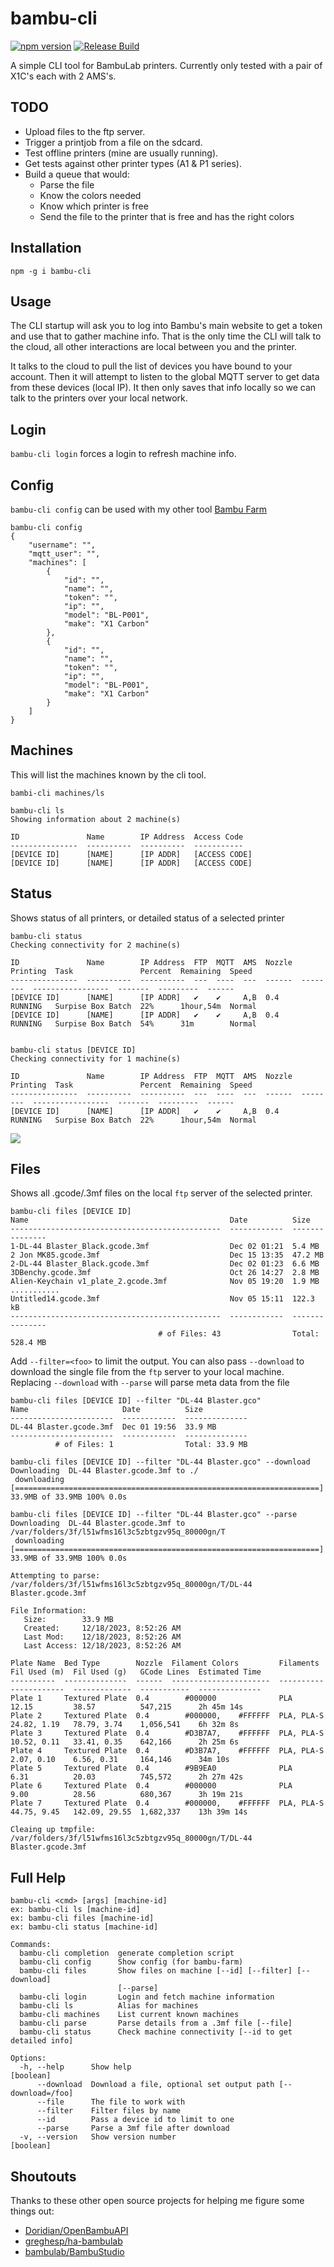 # bambu-cli

[![npm version](https://badge.fury.io/js/bambu-cli.svg)](https://badge.fury.io/js/bambu-cli) [![Release Build](https://github.com/davglass/bambu-cli/actions/workflows/release.yml/badge.svg)](https://github.com/davglass/bambu-cli/actions/workflows/release.yml)

A simple CLI tool for BambuLab printers. Currently only tested with a pair of X1C's each with 2 AMS's.

## TODO

* Upload files to the ftp server.
* Trigger a printjob from a file on the sdcard.
* Test offline printers (mine are usually running).
* Get tests against other printer types (A1 & P1 series).
* Build a queue that would:
  * Parse the file
  * Know the colors needed
  * Know which printer is free
  * Send the file to the printer that is free and has the right colors

## Installation

    npm -g i bambu-cli

## Usage

The CLI startup will ask you to log into Bambu's main website to get a token and use that to gather machine info.
That is the only time the CLI will talk to the cloud, all other interactions are local between you and the printer.

It talks to the cloud to pull the list of devices you have bound to your account. Then it will attempt to listen to
the global MQTT server to get data from these devices (local IP). It then only saves that info locally so we can
talk to the printers over your local network.

## Login

`bambu-cli login` forces a login to refresh machine info.

## Config

`bambu-cli config` can be used with my other tool [Bambu Farm](https://github.com/davglass/bambu-farm)

    bambu-cli config
    {
        "username": "",
        "mqtt_user": "",
        "machines": [
            {
                "id": "",
                "name": "",
                "token": "",
                "ip": "",
                "model": "BL-P001",
                "make": "X1 Carbon"
            },
            {
                "id": "",
                "name": "",
                "token": "",
                "ip": "",
                "model": "BL-P001",
                "make": "X1 Carbon"
            }
        ]
    }

## Machines

This will list the machines known by the cli tool.

`bambi-cli machines/ls`

    bambu-cli ls
    Showing information about 2 machine(s)

    ID               Name        IP Address  Access Code
    ---------------  ----------  ----------  -----------
    [DEVICE ID]      [NAME]      [IP ADDR]   [ACCESS CODE]
    [DEVICE ID]      [NAME]      [IP ADDR]   [ACCESS CODE]

## Status

Shows status of all printers, or detailed status of a selected printer

    bambu-cli status
    Checking connectivity for 2 machine(s)

    ID               Name        IP Address  FTP  MQTT  AMS  Nozzle  Printing  Task               Percent  Remaining  Speed 
    ---------------  ----------  ----------  ---  ----  ---  ------  --------  -----------------  -------  ---------  ------
    [DEVICE ID]      [NAME]      [IP ADDR]   ✔    ✔     A,B  0.4     RUNNING   Surpise Box Batch  22%      1hour,54m  Normal
    [DEVICE ID]      [NAME]      [IP ADDR]   ✔    ✔     A,B  0.4     RUNNING   Surpise Box Batch  54%      31m        Normal


    bambu-cli status [DEVICE ID]
    Checking connectivity for 1 machine(s)

    ID               Name        IP Address  FTP  MQTT  AMS  Nozzle  Printing  Task               Percent  Remaining  Speed 
    ---------------  ----------  ----------  ---  ----  ---  ------  --------  -----------------  -------  ---------  ------
    [DEVICE ID]      [NAME]      [IP ADDR]   ✔    ✔     A,B  0.4     RUNNING   Surpise Box Batch  22%      1hour,54m  Normal

<img src="https://github.com/davglass/bambu-cli/blob/main/docs/status.png?raw=true">

## Files

Shows all .gcode/.3mf files on the local `ftp` server of the selected printer.

    bambu-cli files [DEVICE ID]
    Name                                             Date          Size           
    -----------------------------------------------  ------------  ---------------
    1-DL-44 Blaster_Black.gcode.3mf                  Dec 02 01:21  5.4 MB         
    2 Jon MK85.gcode.3mf                             Dec 15 13:35  47.2 MB        
    2-DL-44 Blaster_Black.gcode.3mf                  Dec 02 01:23  6.6 MB         
    3DBenchy.gcode.3mf                               Oct 26 14:27  2.8 MB         
    Alien-Keychain v1_plate_2.gcode.3mf              Nov 05 19:20  1.9 MB
    ...........
    Untitled14.gcode.3mf                             Nov 05 15:11  122.3 kB       
    -----------------------------------------------  ------------  ---------------
                                     # of Files: 43                Total: 528.4 MB

Add `--filter=<foo>` to limit the output. You can also pass `--download` to download the single file from
the `ftp` server to your local machine. Replacing `--download` with `--parse` will parse meta data from the file

    bambu-cli files [DEVICE ID] --filter "DL-44 Blaster.gco"
    Name                     Date          Size          
    -----------------------  ------------  --------------
    DL-44 Blaster.gcode.3mf  Dec 01 19:56  33.9 MB       
    -----------------------  ------------  --------------
              # of Files: 1                Total: 33.9 MB

    bambu-cli files [DEVICE ID] --filter "DL-44 Blaster.gco" --download
    Downloading  DL-44 Blaster.gcode.3mf to ./
     downloading [====================================================================] 33.9MB of 33.9MB 100% 0.0s

    bambu-cli files [DEVICE ID] --filter "DL-44 Blaster.gco" --parse
    Downloading  DL-44 Blaster.gcode.3mf to /var/folders/3f/l51wfms16l3c5zbtgzv95q_80000gn/T
     downloading [====================================================================] 33.9MB of 33.9MB 100% 0.0s

    Attempting to parse: /var/folders/3f/l51wfms16l3c5zbtgzv95q_80000gn/T/DL-44 Blaster.gcode.3mf

    File Information:
       Size:        33.9 MB
       Created:     12/18/2023, 8:52:26 AM
       Last Mod:    12/18/2023, 8:52:26 AM
       Last Access: 12/18/2023, 8:52:26 AM

    Plate Name  Bed Type        Nozzle  Filament Colors         Filaments   Fil Used (m)  Fil Used (g)   GCode Lines  Estimated Time
    ----------  --------------  ------  ----------------------  ----------  ------------  -------------  -----------  --------------
    Plate 1     Textured Plate  0.4        #000000              PLA         12.15         38.57          547,215      2h 45m 14s    
    Plate 2     Textured Plate  0.4        #000000,    #FFFFFF  PLA, PLA-S  24.82, 1.19   78.79, 3.74    1,056,541    6h 32m 8s     
    Plate 3     Textured Plate  0.4        #D3B7A7,    #FFFFFF  PLA, PLA-S  10.52, 0.11   33.41, 0.35    642,166      2h 25m 6s     
    Plate 4     Textured Plate  0.4        #D3B7A7,    #FFFFFF  PLA, PLA-S  2.07, 0.10    6.56, 0.31     164,146      34m 10s       
    Plate 5     Textured Plate  0.4        #9B9EA0              PLA         6.31          20.03          745,572      2h 27m 42s    
    Plate 6     Textured Plate  0.4        #000000              PLA         9.00          28.56          680,367      3h 19m 21s    
    Plate 7     Textured Plate  0.4        #000000,    #FFFFFF  PLA, PLA-S  44.75, 9.45   142.09, 29.55  1,682,337    13h 39m 14s   

    Cleaing up tmpfile: /var/folders/3f/l51wfms16l3c5zbtgzv95q_80000gn/T/DL-44 Blaster.gcode.3mf

## Full Help

    bambu-cli <cmd> [args] [machine-id]
    ex: bambu-cli ls [machine-id]
    ex: bambu-cli files [machine-id]
    ex: bambu-cli status [machine-id]

    Commands:
      bambu-cli completion  generate completion script
      bambu-cli config      Show config (for bambu-farm)
      bambu-cli files       Show files on machine [--id] [--filter] [--download]
                            [--parse]
      bambu-cli login       Login and fetch machine information
      bambu-cli ls          Alias for machines
      bambu-cli machines    List current known machines
      bambu-cli parse       Parse details from a .3mf file [--file]
      bambu-cli status      Check machine connectivity [--id to get detailed info]

    Options:
      -h, --help      Show help                                            [boolean]
          --download  Download a file, optional set output path [--download=/foo]
          --file      The file to work with
          --filter    Filter files by name
          --id        Pass a device id to limit to one
          --parse     Parse a 3mf file after download
      -v, --version   Show version number                                  [boolean]

## Shoutouts

Thanks to these other open source projects for helping me figure some things out:

* [Doridian/OpenBambuAPI](https://github.com/Doridian/OpenBambuAPI)
* [greghesp/ha-bambulab](https://github.com/greghesp/ha-bambulab)
* [bambulab/BambuStudio](https://github.com/bambulab/BambuStudio)

